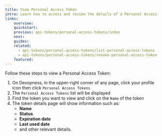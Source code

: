 ```yaml
---
title: View Personal Access Token
intro: Learn how to access and review the details of a Personal Access Token you have created.
links:
    overview:
    quickstart:
    previous: api-tokens/personal-access-tokens/index
    next:
    guides:
    related:
      - api-tokens/personal-access-tokens/list-personal-access-tokens
      - api-tokens/personal-access-tokens/revoke-personal-access-token
    featured:
---
```


Follow these steps to view a Personal Access Token:

1. On Devopness, in the upper-right corner of any page, click your profile icon then click `Personal Access Tokens`
2. The `Personal Access Tokens` list will be displayed
3. Find the token you want to view and click on the `Name` of the token
4. The token details page will show information such as:
   - **Name**
   - **Status**
   - **Expiration date**
   - **Last used date**
   - and other relevant details.

